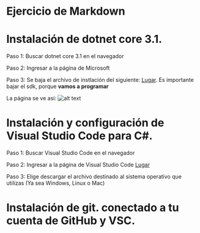 
# Ejercicio de Markdown

# Instalación de dotnet core 3.1.
Paso 1: Buscar dotnet core 3.1 en el navegador

Paso 2: Ingresar a la página de Microsoft

Paso 3: Se baja el archivo de instlación del siguiente:
[Lugar](https://dotnet.microsoft.com/download/dotnet-core/3.0).
Es importante bajar el sdk, porque **vamos a programar**

La página se ve así:
![alt text](https://i.paste.pics/a4a3a31c732d293eeda0904741b5b671.png "Netcore")





# Instalación y configuración de Visual Studio Code para C#.
Paso 1: Buscar Visual Studio Code en el navegador 

Paso 2: Ingresar a la página de Visual Studio Code [Lugar](
https://code.visualstudio.com/download=)

Paso 3: Elige descargar el archivo destinado al sistema operativo que utilizas (Ya sea Windows, Linux o Mac)



# Instalación de git. conectado a tu cuenta de GitHub y VSC.

